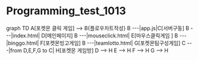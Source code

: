 # Programming_test_1013

graph TD
  A[포켓몬 클릭 게임] --> B{플로우차트작성}
	B ---|app.js|C[서버구동]
	B ---|index.html| D[메인페이지]
	B ---|mouseclick.html| E[마우스클릭게임 ]
	B ---|binggo.html| F[포켓몬빙고게임]
	B ---|teamlotto.html| G[포켓몬팀구성게임]
	C ---|from D,E,F,G to C| H[포켓몬 게임방]
	D --> H
	E --> H
	F --> H
	G --> H
	

	
